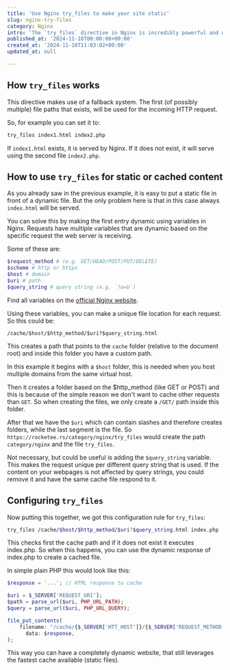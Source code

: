 ```yaml
---
title: 'Use Nginx try_files to make your site static'
slug: nginx-try-files
category: Nginx
intro: 'The `try_files` directive in Nginx is incredibly powerful and useful when you want to make your dynamic website more performant. Learn how to leverage this to make your website fully static.'
published_at: '2024-11-18T00:00:00+00:00'
created_at: '2024-11-18T11:03:02+00:00'
updated_at: null

---
```

## How `try_files` works
This directive makes use of a fallback system. The first (of possibly multiple) file paths that exists, will be used for the incoming HTTP request.

So, for example you can set it to:

```bash
try_files index1.html index2.php
```

If `index1.html` exists, it is served by Nginx. If it does not exist, it will serve using the second file `index2.php`.

## How to use `try_files` for static or cached content

As you already saw in the previous example, it is easy to put a static file in front of a dynamic file. But the only problem here is that in this case always `index.html` will be served.

You can solve this by making the first entry dynamic using variables in Nginx. Requests have multiple variables that are dynamic based on the specific request the web server is receiving.

Some of these are:

```bash
$request_method # (e.g. GET/HEAD/POST/PUT/DELETE)
$scheme # http or https
$host # domain
$uri # path
$query_string # query string (e.g. `?a=b`)
```

Find all variables on the [official Nginx website](https://nginx.org/en/docs/http/ngx_http_core_module.html).

Using these variables, you can make a unique file location for each request. So this could be:

```
/cache/$host/$http_method/$uri?$query_string.html
```

This creates a path that points to the `cache` folder (relative to the document root) and inside this folder you have a custom path.

In this example it begins with a `$host` folder, this is needed when you host multiple domains from the same virtual host.

Then it creates a folder based on the $http_method (like GET or POST) and this is because of the simple reason we don't want to cache other requests than `GET`. So when creating the files, we only create a `/GET/` path inside this folder.

After that we have the `$uri` which can contain slashes and therefore creates folders, while the last segment is the file. So `https://rocketee.rs/category/nginx/try_files` would create the path `category/nginx` and the file `try_files`.

Not necessary, but could be useful is adding the `$query_string` variable. This makes the request unique per different query string that is used. If the content on your webpages is not affected by query strings, you could remove it and have the same cache file respond to it.

## Configuring `try_files`

Now putting this together, we got this configuration rule for `try_files`:

```bash
try_files /cache/$host/$http_method/$uri?$query_string.html index.php
```

This checks first the cache path and if it does not exist it executes index.php. So when this happens, you can use the dynamic response of index.php to create a cached file.

In simple plain PHP this would look like this:

```php
$response = '...'; // HTML response to cache

$uri = $_SERVER['REQUEST_URI'];
$path = parse_url($uri, PHP_URL_PATH);
$query = parse_url($uri, PHP_URL_QUERY);

file_put_contents(
    filename: "/cache/{$_SERVER['HTT_HOST']}/{$_SERVER['REQUEST_METHOD']}/{$path}?{$query}.html",
	  data: $response,
);
```

This way you can have a completely dynamic website, that still leverages the fastest cache available (static files).